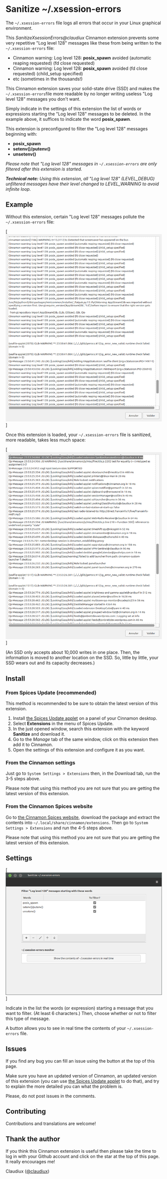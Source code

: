 # Sanitize ~/.xsession-errors

The `~/.xsession-errors` file logs all errors that occur in your Linux graphical environment.

This _SanitizeXsessionErrors@claudiux_ Cinnamon extension prevents some very repetitive "Log level 128" messages like these from being written to the `~/.xsession-errors` file:

  * Cinnamon warning: Log level 128: **posix_spawn** avoided (automatic reaping requested) (fd close requested)
  * Cinnamon warning: Log level 128: **posix_spawn** avoided (fd close requested) (child_setup specified)
  * etc (sometimes in the thousands!)

This Cinnamon extension saves your solid-state drive (SSD) and makes the `~/.xsession-errors`file more readable by no longer writing useless "Log level 128" messages you don't want.

Simply indicate in the settings of this extension the list of words or expressions starting the "Log level 128" messages to be deleted. In the example above, it suffices to indicate the word **posix_spawn**.

This extension is preconfigured to filter the "Log level 128" messages beginning with:

  * **posix_spawn**
  * **setenv()/putenv()**
  * **unsetenv()**

_Please note that "Log level 128" messages in `~/.xsession-errors` are only filtered after this extension is started._

_**Technical note:** Using this extension, all "Log level 128" (LEVEL_DEBUG) unfiltered messages have their level changed to LEVEL_WARNING to avoid infinite loop._

## Example

Without this extension, certain "Log level 128" messages pollute the `~/.xsession-errors` file:

[![Without_Sanitize](https://raw.githubusercontent.com/claudiux/docs/master/SanitizeXsessionErrors/Without.png)]

Once this extension is loaded, your `~/.xsession-errors` file is sanitized, more readable, takes less much space:

[![With_Sanitize](https://raw.githubusercontent.com/claudiux/docs/master/SanitizeXsessionErrors/With.png)]

(An SSD only accepts about 10,000 writes in one place. Then, the information is moved to another location on the SSD. So, little by little, your SSD wears out and its capacity decreases.)

## Install

### From Spices Update (recommended)
This method is recommended to be sure to obtain the latest version of this extension.

  1. Install [the Spices Update applet][spicesupdate] on a panel of your Cinnamon desktop.
  2. Select **Extensions** in the menu of Spices Update.
  3. In the just opened window, search this extension with the keyword **Sanitize** and download it.
  4. Go to the _Manage_ tab of the same window, click on this extension then add it to Cinnamon.
  5. Open the settings of this extension and configure it as you want.

### From the Cinnamon settings
Just go to `System Settings > Extensions` then, in the Download tab, run the 3-5 steps above.

Please note that using this method you are not sure that you are getting the latest version of this extension.

### From the Cinnamon Spices website
Go to [the Cinnamon Spices website][spices], download the package and extract the contents into `~/.local/share/cinnamon/extensions`. Then go to `System Settings > Extensions` and run the 4-5 steps above.

Please note that using this method you are not sure that you are getting the latest version of this extension.

## Settings

[![Settings](https://raw.githubusercontent.com/claudiux/docs/master/SanitizeXsessionErrors/Settings.png)]

Indicate in the list the words (or expression) starting a message that you want to filter. (At least 6 characters.) Then, choose whether or not to filter this type of message.

A button allows you to see in real time the contents of your `~/.xsession-errors` file.

## Issues
If you find any bug you can fill an issue using the button at the top of this page.

Make sure you have an updated version of Cinnamon, an updated version of this extension (you can use [the Spices Update applet][spicesupdate] to do that), and try to explain the more detailed you can what the problem is.

Please, do not post issues in the comments.

## Contributing
Contributions and translations are welcome!

## Thank the author

If you think this Cinnamon extension is useful then please take the time to log in with your Github account and click on the star at the top of this page. It really encourages me!

Claudiux ([@claudiux][claudiux])



[claudiux]: https://github.com/claudiux
[rawdoc]: https://github.com/claudiux/docs
[spices]: https://cinnamon-spices.linuxmint.com/extensions
[spicesupdate]: https://cinnamon-spices.linuxmint.com/applets/view/309